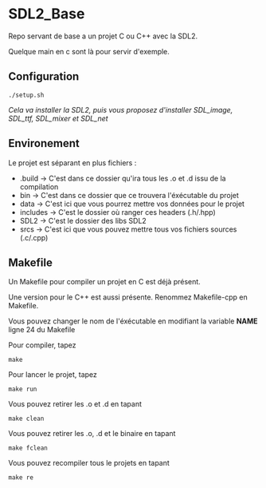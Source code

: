 # SDL2_Base
Repo servant de base a un projet C ou C++ avec la SDL2.

Quelque main en c sont là pour servir d'exemple.

## Configuration
```
./setup.sh
```
*Cela va installer la SDL2, puis vous proposez d'installer SDL_image, SDL_ttf, SDL_mixer et SDL_net*

## Environement

Le projet est séparant en plus fichiers :
 - .build -> C'est dans ce dossier qu'ira tous les .o et .d issu de la compilation
 - bin -> C'est dans ce dossier que ce trouvera l'éxécutable du projet
 - data -> C'est ici que vous pourrez mettre vos données pour le projet
 - includes -> C'est le dossier où ranger ces headers (.h/.hpp)
 - SDL2 -> C'est le dossier des libs SDL2
 - srcs -> C'est ici que vous pouvez mettre tous vos fichiers sources (.c/.cpp)

## Makefile
Un Makefile pour compiler un projet en C est déjà présent.

Une version pour le C++ est aussi présente. Renommez Makefile-cpp en Makefile.

Vous pouvez changer le nom de l'éxécutable en modifiant la variable **NAME** ligne 24 du Makefile

Pour compiler, tapez
```
make
```
Pour lancer le projet, tapez
```
make run
```
Vous pouvez retirer les .o et .d en tapant
```
make clean
```
Vous pouvez retirer les .o, .d et le binaire en tapant
```
make fclean
```
Vous pouvez recompiler tous le projets en tapant
```
make re
```
